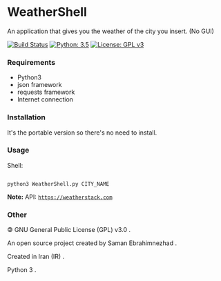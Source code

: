                                                              
# WeatherShell
An application that gives you the weather of the city you insert. (No GUI)

[![Build Status](https://img.shields.io/badge/build-passing-success)](https://samebison.ir)
[![Python: 3.5](https://img.shields.io/badge/python-3.5-blue)](https://www.python.org/downloads/release/python-350/)
[![License: GPL v3](https://img.shields.io/badge/license-GPL--3.0-informational)](https://www.gnu.org/licenses/gpl-3.0)

### Requirements

* Python3
* json framework
* requests framework
* Internet connection

### Installation

It's the portable version so there's no need to install.

### Usage

Shell:

```shell

python3 WeatherShell.py CITY_NAME

```

**Note:** API: [```https://weatherstack.com```](https://weatherstack.com)

### Other

&#127279; GNU General Public License (GPL) v3.0 .

An open source project created by Saman Ebrahimnezhad .

Created in Iran (IR) .

Python 3 .
